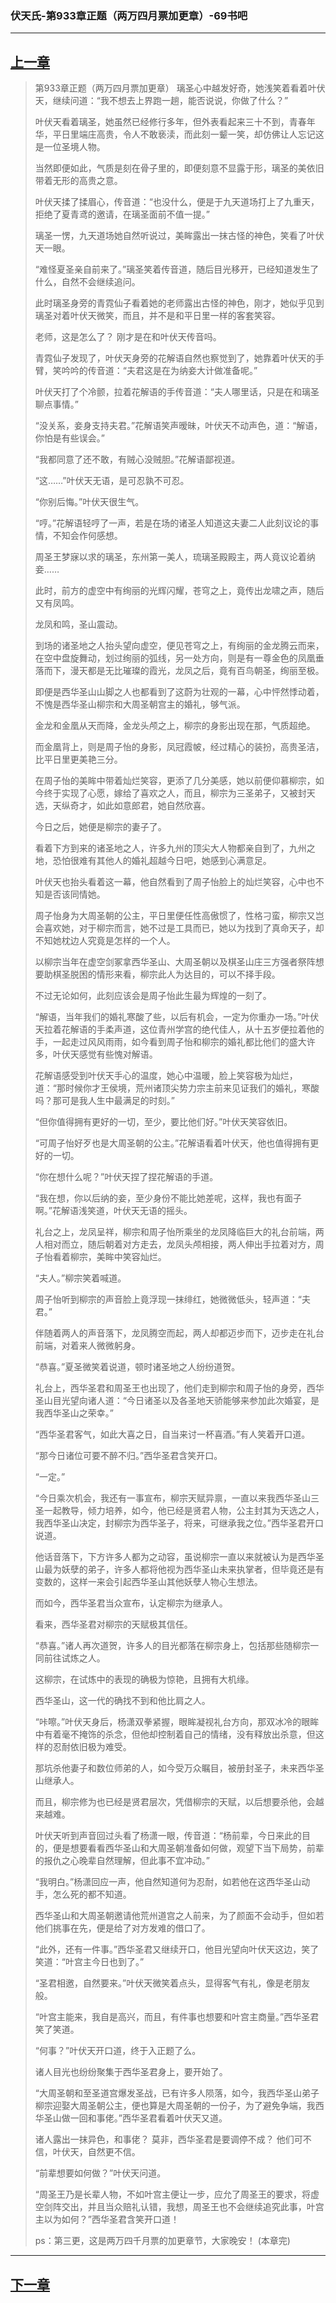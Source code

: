 ### 伏天氏-第933章正题（两万四月票加更章）-69书吧

--------
[上一章](./a7bea6f45d3c8253ce62527b57fd7812.md)
--------


>
>
>
>第933章正题（两万四月票加更章）
>璃圣心中越发好奇，她浅笑着看着叶伏天，继续问道：“我不想去上界跑一趟，能否说说，你做了什么？”
>
>叶伏天看着璃圣，她虽然已经修行多年，但外表看起来三十不到，青春年华，平日里端庄高贵，令人不敢亵渎，而此刻一颦一笑，却仿佛让人忘记这是一位圣境人物。
>
>当然即便如此，气质是刻在骨子里的，即便刻意不显露于形，璃圣的美依旧带着无形的高贵之意。
>
>叶伏天揉了揉眉心，传音道：“也没什么，便是于九天道场打上了九重天，拒绝了夏青鸢的邀请，在璃圣面前不值一提。”
>
>璃圣一愣，九天道场她自然听说过，美眸露出一抹古怪的神色，笑看了叶伏天一眼。
>
>“难怪夏圣亲自前来了。”璃圣笑着传音道，随后目光移开，已经知道发生了什么，自然不会继续追问。
>
>此时璃圣身旁的青霓仙子看着她的老师露出古怪的神色，刚才，她似乎见到璃圣对着叶伏天微笑，而且，并不是和平日里一样的客套笑容。
>
>老师，这是怎么了？
>刚才是在和叶伏天传音吗。
>
>青霓仙子发现了，叶伏天身旁的花解语自然也察觉到了，她靠着叶伏天的手臂，笑吟吟的传音道：“夫君这是在为纳妾大计做准备呢。”
>
>叶伏天打了个冷颤，拉着花解语的手传音道：“夫人哪里话，只是在和璃圣聊点事情。”
>
>“没关系，妾身支持夫君。”花解语笑声暧昧，叶伏天不动声色，道：“解语，你怕是有些误会。”
>
>“我都同意了还不敢，有贼心没贼胆。”花解语鄙视道。
>
>“这……”叶伏天无语，是可忍孰不可忍。
>
>“你别后悔。”叶伏天很生气。
>
>“哼。”花解语轻哼了一声，若是在场的诸圣人知道这夫妻二人此刻议论的事情，不知会作何感想。
>
>周圣王梦寐以求的璃圣，东州第一美人，琉璃圣殿殿主，两人竟议论着纳妾……
>
>此时，前方的虚空中有绚丽的光辉闪耀，苍穹之上，竟传出龙啸之声，随后又有凤鸣。
>
>龙凤和鸣，圣山震动。
>
>到场的诸圣地之人抬头望向虚空，便见苍穹之上，有绚丽的金龙腾云而来，在空中盘旋舞动，划过绚丽的弧线，另一处方向，则是有一尊金色的凤凰垂落而下，漫天都是无比璀璨的霞光，龙凤之后，竟有百鸟朝圣，绚丽至极。
>
>即便是西华圣山山脚之人也都看到了这蔚为壮观的一幕，心中怦然悸动着，不愧是西华圣山柳宗和大周圣朝宫主的婚礼，够气派。
>
>金龙和金凰从天而降，金龙头颅之上，柳宗的身影出现在那，气质超绝。
>
>而金凰背上，则是周子怡的身影，凤冠霞帔，经过精心的装扮，高贵圣洁，比平日里更美艳三分。
>
>在周子怡的美眸中带着灿烂笑容，更添了几分美感，她以前便仰慕柳宗，如今终于实现了心愿，嫁给了喜欢之人，而且，柳宗为三圣弟子，又被封天选，天纵奇才，如此如意郎君，她自然欣喜。
>
>今日之后，她便是柳宗的妻子了。
>
>看着下方到来的诸圣地之人，许多九州的顶尖大人物都亲自到了，九州之地，恐怕很难有其他人的婚礼超越今日吧，她感到心满意足。
>
>叶伏天也抬头看着这一幕，他自然看到了周子怡脸上的灿烂笑容，心中也不知是否该同情她。
>
>周子怡身为大周圣朝的公主，平日里便任性高傲惯了，性格刁蛮，柳宗又岂会喜欢她，对于柳宗而言，她不过是工具而已，她以为找到了真命天子，却不知她枕边人究竟是怎样的一个人。
>
>以柳宗当年在虚空剑冢拿西华圣山、大周圣朝以及棋圣山庄三方强者祭阵想要助棋圣脱困的情形来看，柳宗此人为达目的，可以不择手段。
>
>不过无论如何，此刻应该会是周子怡此生最为辉煌的一刻了。
>
>“解语，当年我们的婚礼寒酸了些，以后有机会，一定为你重办一场。”叶伏天拉着花解语的手柔声道，这位青州学宫的绝代佳人，从十五岁便拉着他的手，一起走过风风雨雨，如今看到周子怡和柳宗的婚礼都比他们的盛大许多，叶伏天感觉有些愧对解语。
>
>花解语感受到叶伏天手心的温度，她心中温暖，脸上笑容极为灿烂，道：“那时候你才王侯境，荒州诸顶尖势力宗主前来见证我们的婚礼，寒酸吗？那可是我人生中最满足的时刻。”
>
>“但你值得拥有更好的一切，至少，要比他们好。”叶伏天笑容依旧。
>
>“可周子怡好歹也是大周圣朝的公主。”花解语看着叶伏天，他也值得拥有更好的一切。
>
>“你在想什么呢？”叶伏天捏了捏花解语的手道。
>
>“我在想，你以后纳的妾，至少身份不能比她差呢，这样，我也有面子啊。”花解语浅笑道，叶伏天无语的摇头。
>
>礼台之上，龙凤呈祥，柳宗和周子怡所乘坐的龙凤降临巨大的礼台前端，两人相对而立，随后朝着对方走去，龙凤头颅相接，两人伸出手拉着对方，周子怡看着柳宗，美眸中笑容灿烂。
>
>“夫人。”柳宗笑着喊道。
>
>周子怡听到柳宗的声音脸上竟浮现一抹绯红，她微微低头，轻声道：“夫君。”
>
>伴随着两人的声音落下，龙凤腾空而起，两人却都迈步而下，迈步走在礼台前端，对着来人微微躬身。
>
>“恭喜。”夏圣微笑着说道，顿时诸圣地之人纷纷道贺。
>
>礼台上，西华圣君和周圣王也出现了，他们走到柳宗和周子怡的身旁，西华圣山目光望向诸人道：“今日诸圣以及各圣地天骄能够来参加此次婚宴，是我西华圣山之荣幸。”
>
>“西华圣君客气，如此大喜之日，自当来讨一杯喜酒。”有人笑着开口道。
>
>“那今日诸位可要不醉不归。”西华圣君含笑开口。
>
>“一定。”
>
>“今日乘次机会，我还有一事宣布，柳宗天赋异禀，一直以来我西华圣山三圣一起教导，倾力培养，如今，他已经是贤君人物，公主封其为天选之人，我西华圣山决定，封柳宗为西华圣子，将来，可继承我之位。”西华圣君开口说道。
>
>他话音落下，下方许多人都为之动容，虽说柳宗一直以来就被认为是西华圣山最为妖孽的弟子，许多人都将他视为西华圣山未来执掌者，但毕竟还是有变数的，这样一来会引起西华圣山其他妖孽人物心生想法。
>
>而如今，西华圣君当众宣布，认定柳宗为继承人。
>
>看来，西华圣君对柳宗的天赋极其信任。
>
>“恭喜。”诸人再次道贺，许多人的目光都落在柳宗身上，包括那些随柳宗一同前往试炼之人。
>
>这柳宗，在试炼中的表现的确极为惊艳，且拥有大机缘。
>
>西华圣山，这一代的确找不到和他比肩之人。
>
>“咔嚓。”叶伏天身后，杨潇双拳紧握，眼眸凝视礼台方向，那双冰冷的眼眸中有着毫不掩饰的杀念，但他却控制着自己的情绪，没有释放出杀意，但这样的忍耐依旧极为难受。
>
>那坑杀他妻子和数位师弟的人，如今受万众瞩目，被册封圣子，未来西华圣山继承人。
>
>而且，柳宗修为也已经是贤君层次，凭借柳宗的天赋，以后想要杀他，会越来越难。
>
>叶伏天听到声音回过头看了杨潇一眼，传音道：“杨前辈，今日来此的目的，便是想要看看西华圣山和大周圣朝准备如何做，观望下当下局势，前辈的报仇之心晚辈自然理解，但此事不宜冲动。”
>
>“我明白。”杨潇回应一声，他自然知道何为忍耐，如若他在这西华圣山动手，怎么死的都不知道。
>
>西华圣山和大周圣朝邀请他荒州道宫之人前来，为了颜面不会动手，但如若他们挑事在先，便是给了对方发难的借口了。
>
>“此外，还有一件事。”西华圣君又继续开口，他目光望向叶伏天这边，笑了笑道：“叶宫主今日也到了。”
>
>“圣君相邀，自然要来。”叶伏天微笑着点头，显得客气有礼，像是老朋友般。
>
>“叶宫主能来，我自是高兴，而且，有件事也想要和叶宫主商量。”西华圣君笑了笑道。
>
>“何事？”叶伏天开口道，终于入正题了么。
>
>诸人目光也纷纷聚集于西华圣君身上，要开始了。
>
>“大周圣朝和至圣道宫爆发圣战，已有许多人陨落，如今，我西华圣山弟子柳宗迎娶大周圣朝公主，便也算是大周圣朝的一份子，为了避免争端，我西华圣山做一回和事佬。”西华圣君看着叶伏天又道。
>
>诸人露出一抹异色，和事佬？
>莫非，西华圣君是要调停不成？
>他们可不信，叶伏天，自然更不信。
>
>“前辈想要如何做？”叶伏天问道。
>
>“周圣王乃是长辈人物，不如叶宫主便让一步，应允了周圣王的要求，将虚空剑阵交出，并且当众赔礼认错，我想，周圣王也不会继续追究此事，叶宫主以为如何？”西华圣君含笑开口道！
>
>ps：第三更，这是两万四千月票的加更章节，大家晚安！
>(本章完)
>
>

--------
[下一章](./7d4f04b3e07e254b223990c7d5f1d64e.md)
--------
